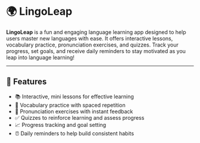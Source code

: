 # 🌍 LingoLeap

**LingoLeap** is a fun and engaging language learning app designed to help users master new languages with ease. It offers interactive lessons, vocabulary practice, pronunciation exercises, and quizzes. Track your progress, set goals, and receive daily reminders to stay motivated as you leap into language learning!

---

## 🚀 Features

- 📚 Interactive, mini lessons for effective learning
- 🧠 Vocabulary practice with spaced repetition
- 🎤 Pronunciation exercises with instant feedback
- ✅ Quizzes to reinforce learning and assess progress
- 📈 Progress tracking and goal setting
- ⏰ Daily reminders to help build consistent habits
